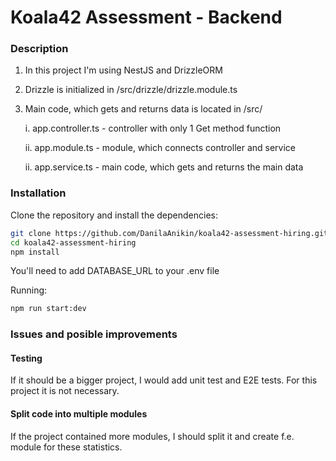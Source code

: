 # Koala42 Assessment - Backend

### Description
1) In this project I'm using NestJS and DrizzleORM
2) Drizzle is initialized in /src/drizzle/drizzle.module.ts
3) Main code, which gets and returns data is located in /src/

   i. app.controller.ts - controller with only 1 Get method function

   ii. app.module.ts - module, which connects controller and service

   ii. app.service.ts - main code, which gets and returns the main data

### Installation
Clone the repository and install the dependencies:

```bash
git clone https://github.com/DanilaAnikin/koala42-assessment-hiring.git
cd koala42-assessment-hiring
npm install
```
You'll need to add DATABASE_URL to your .env file

Running:
```bash
npm run start:dev
```

### Issues and posible improvements
#### Testing
If it should be a bigger project, I would add unit test and E2E tests. For this project it is not necessary.

#### Split code into multiple modules
If the project contained more modules, I should split it and create f.e. module for these statistics.
